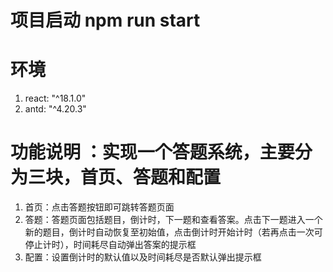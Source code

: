 # 项目启动 npm run start


# 环境
1. react: "^18.1.0"
2. antd: "^4.20.3"

# 功能说明 ：实现一个答题系统，主要分为三块，首页、答题和配置
1. 首页：点击答题按钮即可跳转答题页面
2. 答题：答题页面包括题目，倒计时，下一题和查看答案。点击下一题进入一个新的题目，倒计时自动恢复至初始值，点击倒计时开始计时（若再点击一次可停止计时），时间耗尽自动弹出答案的提示框
3. 配置：设置倒计时的默认值以及时间耗尽是否默认弹出提示框